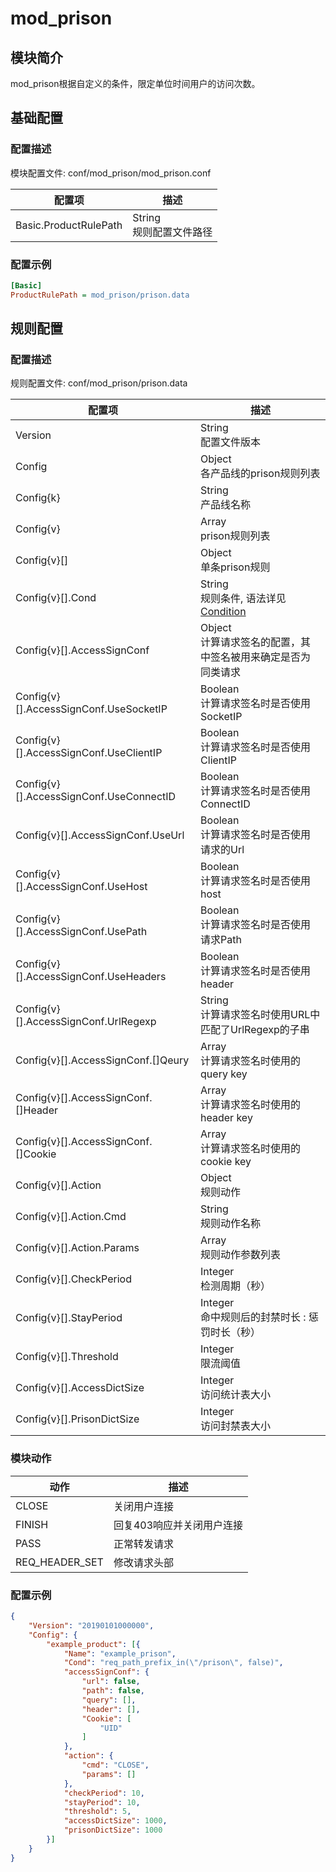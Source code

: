 # mod_prison

## 模块简介 

mod_prison根据自定义的条件，限定单位时间用户的访问次数。

## 基础配置

### 配置描述
模块配置文件: conf/mod_prison/mod_prison.conf

| 配置项                | 描述                       |
| --------------------- | -------------------------- |
| Basic.ProductRulePath | String<br>规则配置文件路径 |

### 配置示例
```ini
[Basic]
ProductRulePath = mod_prison/prison.data
```

## 规则配置

### 配置描述
规则配置文件: conf/mod_prison/prison.data

| 配置项                   | 描述                                                         |
| ------------------------ | ------------------------------------------------------------ |
| Version                  | String<br>配置文件版本                                       |
| Config                   | Object<br>各产品线的prison规则列表                           |
| Config{k}                | String<br>产品线名称                                         |
| Config{v}                | Array<br>prison规则列表                                      |
| Config{v}[]              | Object<br>单条prison规则                                     |
| Config{v}[].Cond         | String<br>规则条件, 语法详见[Condition](../../condition/condition_grammar.md) |
| Config{v}[].AccessSignConf | Object<br>计算请求签名的配置，其中签名被用来确定是否为同类请求 |
| Config{v}[].AccessSignConf.UseSocketIP | Boolean<br>计算请求签名时是否使用SocketIP |
| Config{v}[].AccessSignConf.UseClientIP | Boolean<br>计算请求签名时是否使用ClientIP |
| Config{v}[].AccessSignConf.UseConnectID | Boolean<br>计算请求签名时是否使用ConnectID |
| Config{v}[].AccessSignConf.UseUrl | Boolean<br>计算请求签名时是否使用请求的Url |
| Config{v}[].AccessSignConf.UseHost | Boolean<br>计算请求签名时是否使用host |
| Config{v}[].AccessSignConf.UsePath | Boolean<br>计算请求签名时是否使用请求Path |
| Config{v}[].AccessSignConf.UseHeaders | Boolean<br>计算请求签名时是否使用header |
| Config{v}[].AccessSignConf.UrlRegexp | String<br>计算请求签名时使用URL中匹配了UrlRegexp的子串 |
| Config{v}[].AccessSignConf.[]Qeury | Array<br>计算请求签名时使用的query key |
| Config{v}[].AccessSignConf.[]Header | Array<br>计算请求签名时使用的header key |
| Config{v}[].AccessSignConf.[]Cookie | Array<br>计算请求签名时使用的cookie key |
| Config{v}[].Action | Object<br>规则动作 |
| Config{v}[].Action.Cmd | String<br>规则动作名称  |
| Config{v}[].Action.Params | Array<br>规则动作参数列表 |
| Config{v}[].CheckPeriod | Integer<br>检测周期（秒） |
| Config{v}[].StayPeriod | Integer<br>命中规则后的封禁时长 :  惩罚时长（秒） |
| Config{v}[].Threshold | Integer<br>限流阈值 |
| Config{v}[].AccessDictSize | Integer<br>访问统计表大小 |
| Config{v}[].PrisonDictSize | Integer<br>访问封禁表大小 |

### 模块动作
| 动作                      | 描述                               |
| ------------------------- | ---------------------------------- |
| CLOSE                     | 关闭用户连接                     |
| FINISH                    | 回复403响应并关闭用户连接     |
| PASS                      | 正常转发请求 |
| REQ_HEADER_SET            | 修改请求头部                   |

### 配置示例
```json
{
	"Version": "20190101000000",
	"Config": {
		"example_product": [{
			"Name": "example_prison",
			"Cond": "req_path_prefix_in(\"/prison\", false)",
			"accessSignConf": {
				"url": false,
				"path": false,
				"query": [],
				"header": [],
				"Cookie": [
					"UID"
				]
			},
			"action": {
				"cmd": "CLOSE",
				"params": []
			},
			"checkPeriod": 10,
			"stayPeriod": 10,
			"threshold": 5,
			"accessDictSize": 1000,
			"prisonDictSize": 1000
		}]
	}
}
```

